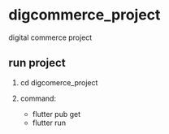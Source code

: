 # digcommerce_project

digital commerce project

## run project

1. cd digcomerce_project

2. command:


    - flutter pub get
    - flutter run

